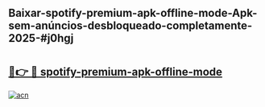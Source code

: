 ## Baixar-spotify-premium-apk-offline-mode-Apk-sem-anúncios-desbloqueado-completamente-2025-#j0hgj

# <h2><a href="https://ainizakaria.my?title=spotify-premium-apk-offline-mode&ref=20M">🔗👉 🔴 spotify-premium-apk-offline-mode</a></h2>

[![acn](https://github.com/user-attachments/assets/0f9c940e-d8b0-45ae-aac7-cd30a18b3e1c)](https://ainizakaria.my?title=spotify-premium-apk-offline-mode&ref=20M)

